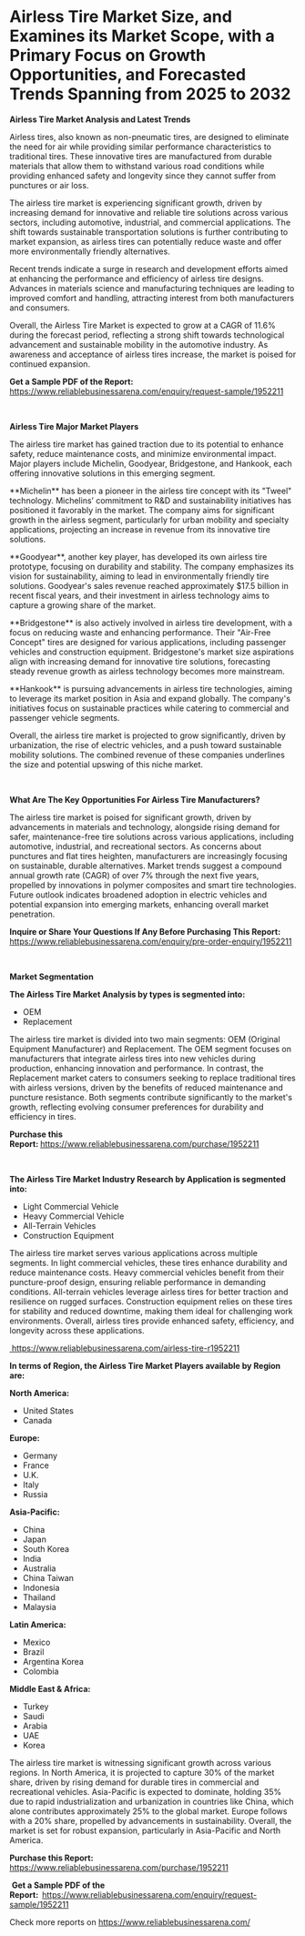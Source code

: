 <p><h1>Airless Tire Market Size, and Examines its Market Scope, with a Primary Focus on Growth Opportunities, and Forecasted Trends Spanning from 2025 to 2032</h1></p><p><strong>Airless Tire Market Analysis and Latest Trends</strong></p>
<p><p>Airless tires, also known as non-pneumatic tires, are designed to eliminate the need for air while providing similar performance characteristics to traditional tires. These innovative tires are manufactured from durable materials that allow them to withstand various road conditions while providing enhanced safety and longevity since they cannot suffer from punctures or air loss.</p><p>The airless tire market is experiencing significant growth, driven by increasing demand for innovative and reliable tire solutions across various sectors, including automotive, industrial, and commercial applications. The shift towards sustainable transportation solutions is further contributing to market expansion, as airless tires can potentially reduce waste and offer more environmentally friendly alternatives.</p><p>Recent trends indicate a surge in research and development efforts aimed at enhancing the performance and efficiency of airless tire designs. Advances in materials science and manufacturing techniques are leading to improved comfort and handling, attracting interest from both manufacturers and consumers.</p><p>Overall, the Airless Tire Market is expected to grow at a CAGR of 11.6% during the forecast period, reflecting a strong shift towards technological advancement and sustainable mobility in the automotive industry. As awareness and acceptance of airless tires increase, the market is poised for continued expansion.</p></p>
<p><strong>Get a Sample PDF of the Report:&nbsp;</strong> <a href="https://www.reliablebusinessarena.com/enquiry/request-sample/1952211?utm_campaign=2566&utm_medium=2&utm_source=Github&utm_content=ia&utm_term=08042025&utm_id=airless-tire">https://www.reliablebusinessarena.com/enquiry/request-sample/1952211</a></p>
<p>&nbsp;</p>
<p><strong>Airless Tire Major Market Players</strong></p>
<p><p>The airless tire market has gained traction due to its potential to enhance safety, reduce maintenance costs, and minimize environmental impact. Major players include Michelin, Goodyear, Bridgestone, and Hankook, each offering innovative solutions in this emerging segment.</p><p>**Michelin** has been a pioneer in the airless tire concept with its "Tweel" technology. Michelins’ commitment to R&D and sustainability initiatives has positioned it favorably in the market. The company aims for significant growth in the airless segment, particularly for urban mobility and specialty applications, projecting an increase in revenue from its innovative tire solutions.</p><p>**Goodyear**, another key player, has developed its own airless tire prototype, focusing on durability and stability. The company emphasizes its vision for sustainability, aiming to lead in environmentally friendly tire solutions. Goodyear's sales revenue reached approximately $17.5 billion in recent fiscal years, and their investment in airless technology aims to capture a growing share of the market.</p><p>**Bridgestone** is also actively involved in airless tire development, with a focus on reducing waste and enhancing performance. Their "Air-Free Concept" tires are designed for various applications, including passenger vehicles and construction equipment. Bridgestone's market size aspirations align with increasing demand for innovative tire solutions, forecasting steady revenue growth as airless technology becomes more mainstream.</p><p>**Hankook** is pursuing advancements in airless tire technologies, aiming to leverage its market position in Asia and expand globally. The company's initiatives focus on sustainable practices while catering to commercial and passenger vehicle segments.</p><p>Overall, the airless tire market is projected to grow significantly, driven by urbanization, the rise of electric vehicles, and a push toward sustainable mobility solutions. The combined revenue of these companies underlines the size and potential upswing of this niche market.</p></p>
<p>&nbsp;</p>
<p><strong>What Are The Key Opportunities For Airless Tire Manufacturers?</strong></p>
<p><p>The airless tire market is poised for significant growth, driven by advancements in materials and technology, alongside rising demand for safer, maintenance-free tire solutions across various applications, including automotive, industrial, and recreational sectors. As concerns about punctures and flat tires heighten, manufacturers are increasingly focusing on sustainable, durable alternatives. Market trends suggest a compound annual growth rate (CAGR) of over 7% through the next five years, propelled by innovations in polymer composites and smart tire technologies. Future outlook indicates broadened adoption in electric vehicles and potential expansion into emerging markets, enhancing overall market penetration.</p></p>
<p><strong>Inquire or Share Your Questions If Any Before Purchasing This Report:</strong> <a href="https://www.reliablebusinessarena.com/enquiry/pre-order-enquiry/1952211?utm_campaign=2566&utm_medium=2&utm_source=Github&utm_content=ia&utm_term=08042025&utm_id=airless-tire">https://www.reliablebusinessarena.com/enquiry/pre-order-enquiry/1952211</a></p>
<p>&nbsp;</p>
<p><strong>Market Segmentation</strong></p>
<p><strong>The Airless Tire Market Analysis by types is segmented into:</strong></p>
<p><ul><li>OEM</li><li>Replacement</li></ul></p>
<p><p>The airless tire market is divided into two main segments: OEM (Original Equipment Manufacturer) and Replacement. The OEM segment focuses on manufacturers that integrate airless tires into new vehicles during production, enhancing innovation and performance. In contrast, the Replacement market caters to consumers seeking to replace traditional tires with airless versions, driven by the benefits of reduced maintenance and puncture resistance. Both segments contribute significantly to the market's growth, reflecting evolving consumer preferences for durability and efficiency in tires.</p></p>
<p><strong>Purchase this Report:&nbsp;</strong><a href="https://www.reliablebusinessarena.com/purchase/1952211?utm_campaign=2566&utm_medium=2&utm_source=Github&utm_content=ia&utm_term=08042025&utm_id=airless-tire">https://www.reliablebusinessarena.com/purchase/1952211</a></p>
<p>&nbsp;</p>
<p><strong>The Airless Tire Market Industry Research by Application is segmented into:</strong></p>
<p><ul><li>Light Commercial Vehicle</li><li>Heavy Commercial Vehicle</li><li>All-Terrain Vehicles</li><li>Construction Equipment</li></ul></p>
<p><p>The airless tire market serves various applications across multiple segments. In light commercial vehicles, these tires enhance durability and reduce maintenance costs. Heavy commercial vehicles benefit from their puncture-proof design, ensuring reliable performance in demanding conditions. All-terrain vehicles leverage airless tires for better traction and resilience on rugged surfaces. Construction equipment relies on these tires for stability and reduced downtime, making them ideal for challenging work environments. Overall, airless tires provide enhanced safety, efficiency, and longevity across these applications.</p></p>
<p><a href="https://www.reliablebusinessarena.com/airless-tire-r1952211?utm_campaign=2566&utm_medium=2&utm_source=Github&utm_content=ia&utm_term=08042025&utm_id=airless-tire">&nbsp;https://www.reliablebusinessarena.com/airless-tire-r1952211</a></p>
<p><strong>In terms of Region, the Airless Tire Market Players available by Region are:</strong></p>
<p>
    <p> <strong> North America: </strong>
        <ul>
            <li>United States</li>
            <li>Canada</li>
        </ul>
        </p> 
    <p> <strong> Europe: </strong>
        <ul>
            <li>Germany</li>
            <li>France</li>
            <li>U.K.</li>
            <li>Italy</li>
            <li>Russia</li>
        </ul>
        </p> 
    <p> <strong> Asia-Pacific: </strong>
        <ul>
            <li>China</li>
            <li>Japan</li>
            <li>South Korea</li>
            <li>India</li>
            <li>Australia</li>
            <li>China Taiwan</li>
            <li>Indonesia</li>
            <li>Thailand</li>
            <li>Malaysia</li>
        </ul>
        </p> 
    <p> <strong> Latin America: </strong>
        <ul>
            <li>Mexico</li>
            <li>Brazil</li>
            <li>Argentina Korea</li>
            <li>Colombia</li>
        </ul>
        </p> 
    <p> <strong> Middle East & Africa: </strong>
        <ul>
            <li>Turkey</li>
            <li>Saudi</li>
            <li>Arabia</li>
            <li>UAE</li>
            <li>Korea</li>
        </ul>
    </p>
    </p>
<p><p>The airless tire market is witnessing significant growth across various regions. In North America, it is projected to capture 30% of the market share, driven by rising demand for durable tires in commercial and recreational vehicles. Asia-Pacific is expected to dominate, holding 35% due to rapid industrialization and urbanization in countries like China, which alone contributes approximately 25% to the global market. Europe follows with a 20% share, propelled by advancements in sustainability. Overall, the market is set for robust expansion, particularly in Asia-Pacific and North America.</p></p>
<p><strong>Purchase this Report: </strong><a href="https://www.reliablebusinessarena.com/purchase/1952211?utm_campaign=2566&utm_medium=2&utm_source=Github&utm_content=ia&utm_term=08042025&utm_id=airless-tire">https://www.reliablebusinessarena.com/purchase/1952211</a></p>
<p>&nbsp;<strong>Get a Sample PDF of the Report:&nbsp;&nbsp;</strong><a href="https://www.reliablebusinessarena.com/enquiry/request-sample/1952211?utm_campaign=2566&utm_medium=2&utm_source=Github&utm_content=ia&utm_term=08042025&utm_id=airless-tire">https://www.reliablebusinessarena.com/enquiry/request-sample/1952211</a></p>
<p><strong></strong></p>
<p>Check more reports on <a href="https://www.reliablebusinessarena.com/?utm_campaign=2566&utm_medium=2&utm_source=Github&utm_content=ia&utm_term=08042025&utm_id=airless-tire">https://www.reliablebusinessarena.com/</a></p>